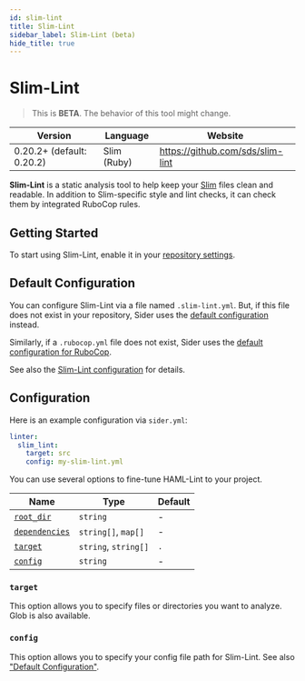 ```yaml
---
id: slim-lint
title: Slim-Lint
sidebar_label: Slim-Lint (beta)
hide_title: true
---
```


# Slim-Lint

> This is **BETA**. The behavior of this tool might change.

| Version                   | Language    | Website                          |
| ------------------------- | ----------- | -------------------------------- |
| 0.20.2+ (default: 0.20.2) | Slim (Ruby) | https://github.com/sds/slim-lint |

**Slim-Lint** is a static analysis tool to help keep your [Slim](http://slim-lang.com) files clean and readable.
In addition to Slim-specific style and lint checks, it can check them by integrated RuboCop rules.

## Getting Started

To start using Slim-Lint, enable it in your [repository settings](../../getting-started/repository-settings.md).

## Default Configuration

You can configure Slim-Lint via a file named `.slim-lint.yml`.
But, if this file does not exist in your repository, Sider uses the [default configuration](https://github.com/sider/runners/blob/HEAD/images/slim_lint/sider_recommended_slim_lint.yml) instead.

Similarly, if a `.rubocop.yml` file does not exist, Sider uses the [default configuration for RuboCop](https://github.com/sider/runners/blob/HEAD/images/slim_lint/default_rubocop.yml).

See also the [Slim-Lint configuration](https://github.com/sds/slim-lint#configuration) for details.

## Configuration

Here is an example configuration via `sider.yml`:

```yaml
linter:
  slim_lint:
    target: src
    config: my-slim-lint.yml
```

You can use several options to fine-tune HAML-Lint to your project.

| Name                                                                                          | Type                 | Default |
| --------------------------------------------------------------------------------------------- | -------------------- | ------- |
| [`root_dir`](../../getting-started/custom-configuration.md#linteranalyzer_idroot_dir)         | `string`             | -       |
| [`dependencies`](../../getting-started/custom-configuration.md#linteranalyzer_iddependencies) | `string[]`, `map[]`  | -       |
| [`target`](#target)                                                                           | `string`, `string[]` | `.`     |
| [`config`](#config)                                                                           | `string`             | -       |

### `target`

This option allows you to specify files or directories you want to analyze. Glob is also available.

### `config`

This option allows you to specify your config file path for Slim-Lint.
See also ["Default Configuration"](#default-configuration).
